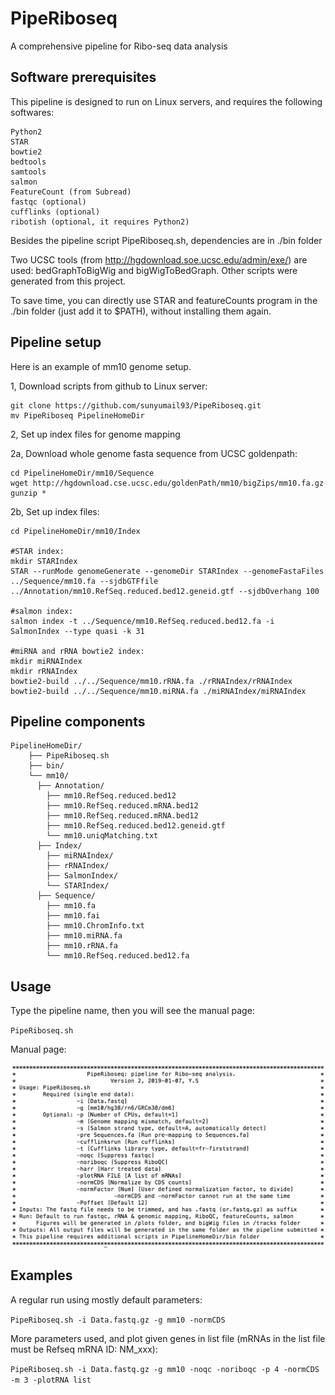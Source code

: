 # PipeRiboseq
A comprehensive pipeline for Ribo-seq data analysis
## Software prerequisites
This pipeline is designed to run on Linux servers, and requires the following softwares:
```
Python2
STAR
bowtie2
bedtools
samtools
salmon
FeatureCount (from Subread)
fastqc (optional)
cufflinks (optional)
ribotish (optional, it requires Python2)
```
Besides the pipeline script PipeRiboseq.sh, dependencies are in ./bin folder

Two UCSC tools (from http://hgdownload.soe.ucsc.edu/admin/exe/) are used: bedGraphToBigWig and bigWigToBedGraph. Other scripts were generated from this project.

To save time, you can directly use STAR and featureCounts program in the ./bin folder (just add it to $PATH), without installing them again.

## Pipeline setup

Here is an example of mm10 genome setup.

1, Download scripts from github to Linux server:

```
git clone https://github.com/sunyumail93/PipeRiboseq.git
mv PipeRiboseq PipelineHomeDir
```

2, Set up index files for genome mapping

2a, Download whole genome fasta sequence from UCSC goldenpath:

```
cd PipelineHomeDir/mm10/Sequence
wget http://hgdownload.cse.ucsc.edu/goldenPath/mm10/bigZips/mm10.fa.gz
gunzip *
```

2b, Set up index files:
```
cd PipelineHomeDir/mm10/Index

#STAR index:
mkdir STARIndex
STAR --runMode genomeGenerate --genomeDir STARIndex --genomeFastaFiles ../Sequence/mm10.fa --sjdbGTFfile ../Annotation/mm10.RefSeq.reduced.bed12.geneid.gtf --sjdbOverhang 100

#salmon index:
salmon index -t ../Sequence/mm10.RefSeq.reduced.bed12.fa -i SalmonIndex --type quasi -k 31

#miRNA and rRNA bowtie2 index:
mkdir miRNAIndex
mkdir rRNAIndex
bowtie2-build ../../Sequence/mm10.rRNA.fa ./rRNAIndex/rRNAIndex
bowtie2-build ../../Sequence/mm10.miRNA.fa ./miRNAIndex/miRNAIndex
```

## Pipeline components
```
PipelineHomeDir/
    ├── PipeRiboseq.sh
    ├── bin/
    └── mm10/
      ├── Annotation/
        ├── mm10.RefSeq.reduced.bed12
        ├── mm10.RefSeq.reduced.mRNA.bed12
        ├── mm10.RefSeq.reduced.mRNA.bed12
        ├── mm10.RefSeq.reduced.bed12.geneid.gtf
        └── mm10.uniqMatching.txt
      ├── Index/
        ├── miRNAIndex/
        ├── rRNAIndex/
        ├── SalmonIndex/
        └── STARIndex/
      ├── Sequence/
        ├── mm10.fa
        ├── mm10.fai
        ├── mm10.ChromInfo.txt
        ├── mm10.miRNA.fa
        ├── mm10.rRNA.fa
        └── mm10.RefSeq.reduced.bed12.fa
```

## Usage

Type the pipeline name, then you will see the manual page:

`PipeRiboseq.sh`

Manual page:

![](images/Usage.png)

## Examples

A regular run using mostly default parameters:

`PipeRiboseq.sh -i Data.fastq.gz -g mm10 -normCDS`

More parameters used, and plot given genes in list file (mRNAs in the list file must be Refseq mRNA ID: NM_xxx):

`PipeRiboseq.sh -i Data.fastq.gz -g mm10 -noqc -noriboqc -p 4 -normCDS -m 3 -plotRNA list`


